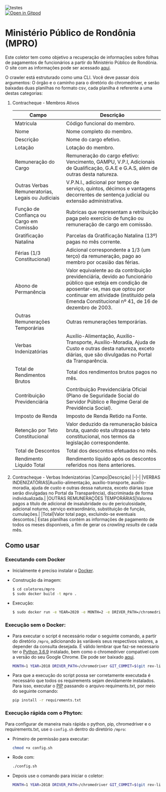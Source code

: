 ![testes](https://github.com/dadosjusbr/coletor-MPRO/actions/workflows/docker-publish.yml/badge.svg)    
[![Open in Gitpod](https://gitpod.io/button/open-in-gitpod.svg)](https://gitpod.io/#https://github.com/dadosjusbr/coletor-MPRO)

# Ministério Público de Rondônia (MPRO)

Este coletor tem como objetivo a recuperação de informações sobre folhas de pagamentos de funcionários a partir do Ministério Público de Rondônia. O site com as informações pode ser acessado [aqui](https://servicos-portal.mpro.mp.br/web/mp-transparente/contracheque).

O crawler está estruturado como uma CLI. Você deve passar dois argumentos: O órgão e o caminho para o diretório do chromedriver, e serão baixadas duas planilhas no formato csv, cada planilha é referente a uma destas categorias:
1. Contracheque - Membros Ativos

   |Campo|Descrição|
   |-----|---------|
   |Matricula|Código funcional do membro.|
   |Nome|Nome completo do membro.|
   |Descrição|Nome do cargo efetivo.|
   |Lotação|Lotação do membro.|
   |Remuneração do Cargo|Remuneração do cargo efetivo: Vencimento, GAMPU, V.P.I, Adicionais de Qualificação, G.A.E e G.A.S, além de outras desta natureza.|
   |Outras Verbas Remuneratorias, Legais ou Judiciais|V.P.N.I., adicional por tempo de serviço, quintos, décimos e vantagens decorrentes de sentença judicial ou extensão administrativa.|
   |Função de Confiança ou Cargo em Comissão|Rubricas que representam a retribuição paga pelo exercício de função ou remuneração de cargo em comissão.|
   |Gratificação Natalina|Parcelas da Gratificação Natalina (13º) pagas no mês corrente.|
   |Férias (1/3 Constitucional)|Adicional correspondente a 1/3 (um terço) da remuneração, pago ao membro por ocasião das férias.|
   |Abono de Permanência|Valor equivalente ao da contribuição previdenciária, devido ao funcionário público que esteja em condição de aposentar-se, mas que optou por continuar em atividade (instituído pela Emenda Constitucional nº 41, de 16 de dezembro de 2003.|
   |Outras Remunerações Temporárias|Outras remunerações temporárias.|
   |Verbas Indenizatórias|Auxílio-Alimentação, Auxílio-Transporte, Auxílio-Moradia, Ajuda de Custo e outras desta natureza, exceto diárias, que são divulgadas no Portal da Transparência.|
   |Total de Rendimentos Brutos|Total dos rendimentos brutos pagos no mês.|
   |Contribuição Previdenciária|Contribuição Previdenciária Oficial (Plano de Seguridade Social do Servidor Público e Regime Geral de Previdência Social).|
   |Imposto de Renda|Imposto de Renda Retido na Fonte.|
   |Retenção por Teto Constitucional|Valor deduzido da remuneração básica bruta, quando esta ultrapassa o teto constitucional, nos termos da legislação correspondente.|
   |Total de Descontos|Total dos descontos efetuados no mês.|
   |Rendimento Líquido Total|Rendimento líquido após os descontos referidos nos itens anteriores.|

2. Contracheque - Verbas Indenizatórias
   |Campo|Descrição|
   |-|-|
   |VERBAS INDENIZATÓRIAS|Auxílio-alimentação, auxílio-transporte, auxílio-moradia, ajuda de custo e outras dessa natureza, exceto diárias (que serão divulgadas no Portal da Transparência), discriminada de forma individualizada.|
   |OUTRAS REMUNERAÇÕES TEMPORÁRIAS|Valores pagos a título de adicional de insalubridade ou de periculosidade, adicional noturno, serviço extraordinário, substituição de função, cumulações.|
   |Total|Valor total pago, excluindo-se eventuais descontos.|
Estas planilhas contém as informações de pagamento de todos os meses disponíveis, a fim de gerar os *crawling results* de cada mês.

## Como usar
### Executando com Docker

 - Inicialmente é preciso instalar o [Docker](https://docs.docker.com/install/). 

 - Construção da imagem:

    ```sh
    $ cd coletores/mpro
    $ sudo docker build -t mpro .
    ```
 - Execução:
 
    ```sh
    $ sudo docker run -e YEAR=2020 -e MONTH=2 -e DRIVER_PATH=/chromedriver -e GIT_COMMIT=$(git rev-list -1 HEAD) mpro
    ```
### Execução sem o Docker:

- Para executar o script é necessário rodar o seguinte comando, a partir do diretório `/mpro`, adicionando às variáveis seus respectivos valores, a depender da consulta desejada. É válido lembrar que faz-se necessario ter o [Python 3.6.9](https://www.python.org/downloads/) instalado, bem como o chromedriver compatível com a versão do seu Google Chrome. Ele pode ser baixado [aqui](https://chromedriver.chromium.org/downloads).

    ```sh
    MONTH=1 YEAR=2018 DRIVER_PATH=/chromedriver GIT_COMMIT=$(git rev-list -1 HEAD) python3 src/main.py
    ```
- Para que a execução do script possa ser corretamente executada é necessário que todos os requirements sejam devidamente instalados. Para isso, executar o [PIP](https://pip.pypa.io/en/stable/installing/) passando o arquivo requiments.txt, por meio do seguinte comando:

   ```sh
   pip install -r requirements.txt
   ```
### Execução rápida com o Phyton:
Para configurar de maneira mais rápida o python, pip, chromedriver e o requirements.txt, use o `config.sh` dentro do diretório `/mpro`:
- Primeiro de permissão para executar:
   ```sh
   chmod +x config.sh
   ```
- Rode com:
   ```sh
   ./config.sh
   ```
- Depois use o comando para iniciar o coletor:
   ```sh
   MONTH=1 YEAR=2018 DRIVER_PATH=/chromedriver GIT_COMMIT=$(git rev-list -1 HEAD) python3 src/main.py
   ```